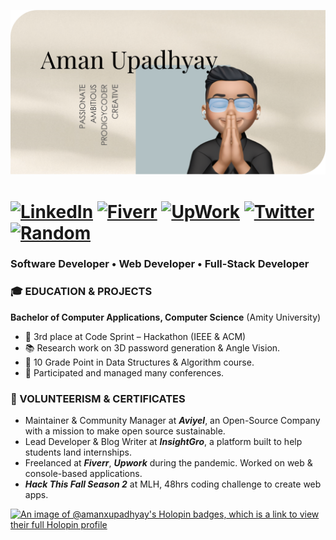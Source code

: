 ![Banner](dist/banner.png)

[![LinkedIn](
    https://img.shields.io/badge/LinkedIn-000000?style=for-the-badge&logo=linkedin&logoColor=a2d2ff
)](https://www.linkedin.com/in/amanxupadhyay/)
[![Fiverr](
    https://img.shields.io/badge/Fiverr-000000?style=for-the-badge&logo=fiverr&logoColor=2a9d8f
)](https://www.fiverr.com/badshahaman)
[![UpWork](
    https://img.shields.io/badge/UpWork-000000?style=for-the-badge&logo=upwork&logoColor=2a9d8f
)](https://www.fiverr.com/badshahaman)
[![Twitter](
    https://img.shields.io/badge/Twitter-000000?style=for-the-badge&logo=twitter&logoColor=
)](https://twitter.com/AmanxUpadhyay)
[![Random](
    https://img.shields.io/badge/Random-000000?style=for-the-badge&logo=about.me&logoColor=e76f51
)](https://www.fiverr.com/badshahaman)
=

### Software Developer • Web Developer • Full-Stack Developer


### 🎓 EDUCATION & PROJECTS
**Bachelor of Computer Applications, Computer Science** (Amity University)
- 🏅 3rd place at Code Sprint – Hackathon (IEEE & ACM)
- 📚 Research work on 3D password generation & Angle Vision.
- 🥇 10 Grade Point in Data Structures & Algorithm course.
- 👔 Participated and managed many conferences.

### 🌱 VOLUNTEERISM & CERTIFICATES
 - Maintainer & Community Manager at ***Aviyel***, an Open-Source Company with a mission to make open source sustainable.
  - Lead Developer & Blog Writer at ***InsightGro***, a platform built to help students land internships.
  - Freelanced at ***Fiverr***, ***Upwork*** during the pandemic. Worked on web & console-based applications.
  - ***Hack This Fall Season 2*** at MLH, 48hrs coding challenge to create web apps.

  [![An image of @amanxupadhyay's Holopin badges, which is a link to view their full Holopin profile](https://holopin.me/amanxupadhyay)](https://holopin.io/@amanxupadhyay)